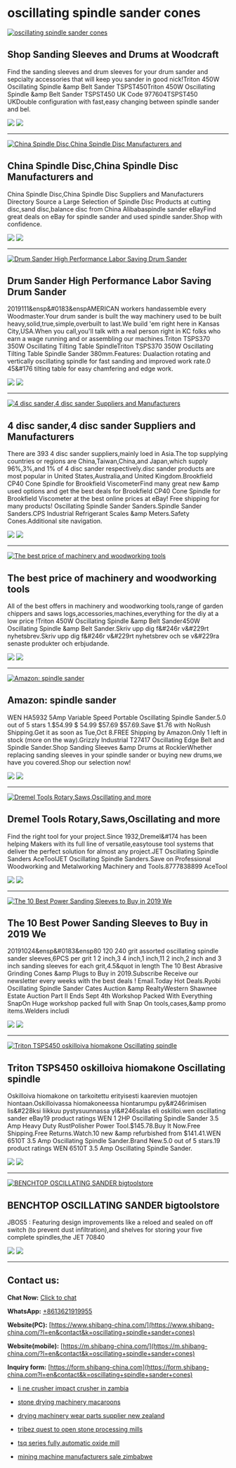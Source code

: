 # oscillating spindle sander cones

<a href="https://swt.shibang-china.com/?l=en&img&k=oscillating+spindle+sander+cones" target="_blank">![oscillating spindle sander cones](http://static.shibang-china.com/all-800x300/1436.jpg)</a>

## Shop Sanding Sleeves and Drums at Woodcraft
Find the sanding sleeves and drum sleeves for your drum sander and sepcialty accessories that will keep you sander in good nick!Triton 450W Oscillating Spindle &amp Belt Sander TSPST450Triton 450W Oscillating Spindle &amp Belt Sander TSPST450 UK Code 977604TSPST450 UKDouble configuration with fast,easy changing between spindle sander and bel.


<a href="https://whatsapp.shibangsoft.com/WhatsApp.php" target="_blank" title="WhatsApp">![](http://static.shibang-china.com/icon/whatsapp.png)</a> <a href="https://swt.shibang-china.com/?l=en&icon&k=oscillating+spindle+sander+cones" target="_blank">![](http://static.shibang-china.com/icon/chat-en.png)</a>

---

<a href="https://swt.shibang-china.com/?l=en&img&k=oscillating+spindle+sander+cones" target="_blank">![China Spindle Disc,China Spindle Disc Manufacturers and](http://static.shibang-china.com/all-800x300/512.jpg)</a>

## China Spindle Disc,China Spindle Disc Manufacturers and
China Spindle Disc,China Spindle Disc Suppliers and Manufacturers Directory Source a Large Selection of Spindle Disc Products at cutting disc,sand disc,balance disc from China Alibabaspindle sander eBayFind great deals on eBay for spindle sander and used spindle sander.Shop with confidence.


<a href="https://whatsapp.shibangsoft.com/WhatsApp.php" target="_blank" title="WhatsApp">![](http://static.shibang-china.com/icon/whatsapp.png)</a> <a href="https://swt.shibang-china.com/?l=en&icon&k=oscillating+spindle+sander+cones" target="_blank">![](http://static.shibang-china.com/icon/chat-en.png)</a>

---

<a href="https://swt.shibang-china.com/?l=en&img&k=oscillating+spindle+sander+cones" target="_blank">![Drum Sander High Performance Labor Saving Drum Sander](http://static.shibang-china.com/all-800x300/1014.jpg)</a>

## Drum Sander High Performance Labor Saving Drum Sander
2019111&ensp&#0183&enspAMERICAN workers handassemble every Woodmaster.Your drum sander is built the way machinery used to be built heavy,solid,true,simple,overbuilt to last.We build 'em right here in Kansas City,USA.When you call,you'll talk with a real person right in KC folks who earn a wage running and or assembling our machines.Triton TSPS370 350W Oscillating Tilting Table SpindleTriton TSPS370 350W Oscillating Tilting Table Spindle Sander 380mm.Features: Dualaction rotating and vertically oscillating spindle for fast sanding and improved work rate.0 45&#176 tilting table for easy chamfering and edge work.


<a href="https://whatsapp.shibangsoft.com/WhatsApp.php" target="_blank" title="WhatsApp">![](http://static.shibang-china.com/icon/whatsapp.png)</a> <a href="https://swt.shibang-china.com/?l=en&icon&k=oscillating+spindle+sander+cones" target="_blank">![](http://static.shibang-china.com/icon/chat-en.png)</a>

---

<a href="https://swt.shibang-china.com/?l=en&img&k=oscillating+spindle+sander+cones" target="_blank">![4 disc sander,4 disc sander Suppliers and Manufacturers](http://static.shibang-china.com/all-800x300/121.jpg)</a>

## 4 disc sander,4 disc sander Suppliers and Manufacturers
There are 393 4 disc sander suppliers,mainly loed in Asia.The top supplying countries or regions are China,Taiwan,China,and Japan,which supply 96%,3%,and 1% of 4 disc sander respectively.disc sander products are most popular in United States,Australia,and United Kingdom.Brookfield CP40 Cone Spindle for Brookfield ViscometerFind many great new &amp used options and get the best deals for Brookfield CP40 Cone Spindle for Brookfield Viscometer at the best online prices at eBay! Free shipping for many products! Oscillating Spindle Sander Sanders.Spindle Sander Sanders.CPS Industrial Refrigerant Scales &amp Meters.Safety Cones.Additional site navigation.


<a href="https://whatsapp.shibangsoft.com/WhatsApp.php" target="_blank" title="WhatsApp">![](http://static.shibang-china.com/icon/whatsapp.png)</a> <a href="https://swt.shibang-china.com/?l=en&icon&k=oscillating+spindle+sander+cones" target="_blank">![](http://static.shibang-china.com/icon/chat-en.png)</a>

---

<a href="https://swt.shibang-china.com/?l=en&img&k=oscillating+spindle+sander+cones" target="_blank">![The best price of machinery and woodworking tools](http://static.shibang-china.com/all-800x300/1485.jpg)</a>

## The best price of machinery and woodworking tools
All of the best offers in machinery and woodworking tools,range of garden chippers and saws logs,accessories,machines,everything for the diy at a low price !Triton 450W Oscillating Spindle &amp Belt Sander450W Oscillating Spindle &amp Belt Sander.Skriv upp dig f&#246r v&#229rt nyhetsbrev.Skriv upp dig f&#246r v&#229rt nyhetsbrev och se v&#229ra senaste produkter och erbjudande.


<a href="https://whatsapp.shibangsoft.com/WhatsApp.php" target="_blank" title="WhatsApp">![](http://static.shibang-china.com/icon/whatsapp.png)</a> <a href="https://swt.shibang-china.com/?l=en&icon&k=oscillating+spindle+sander+cones" target="_blank">![](http://static.shibang-china.com/icon/chat-en.png)</a>

---

<a href="https://swt.shibang-china.com/?l=en&img&k=oscillating+spindle+sander+cones" target="_blank">![Amazon: spindle sander](http://static.shibang-china.com/all-800x300/563.jpg)</a>

## Amazon: spindle sander
WEN HA5932 5Amp Variable Speed Portable Oscillating Spindle Sander.5.0 out of 5 stars 1.$54.99 $ 54.99 $57.69 $57.69.Save $1.76 with NoRush Shipping.Get it as soon as Tue,Oct 8.FREE Shipping by Amazon.Only 1 left in stock (more on the way).Grizzly Industrial T27417 Oscillating Edge Belt and Spindle Sander.Shop Sanding Sleeves &amp Drums at RocklerWhether replacing sanding sleeves in your spindle sander or buying new drums,we have you covered.Shop our selection now!


<a href="https://whatsapp.shibangsoft.com/WhatsApp.php" target="_blank" title="WhatsApp">![](http://static.shibang-china.com/icon/whatsapp.png)</a> <a href="https://swt.shibang-china.com/?l=en&icon&k=oscillating+spindle+sander+cones" target="_blank">![](http://static.shibang-china.com/icon/chat-en.png)</a>

---

<a href="https://swt.shibang-china.com/?l=en&img&k=oscillating+spindle+sander+cones" target="_blank">![Dremel Tools Rotary,Saws,Oscillating and more](http://static.shibang-china.com/all-800x300/1180.jpg)</a>

## Dremel Tools Rotary,Saws,Oscillating and more
Find the right tool for your project.Since 1932,Dremel&#174 has been helping Makers with its full line of versatile,easytouse tool systems that deliver the perfect solution for almost any project.JET Oscillating Spindle Sanders AceToolJET Oscillating Spindle Sanders.Save on Professional Woodworking and Metalworking Machinery and Tools.8777838899 AceTool


<a href="https://whatsapp.shibangsoft.com/WhatsApp.php" target="_blank" title="WhatsApp">![](http://static.shibang-china.com/icon/whatsapp.png)</a> <a href="https://swt.shibang-china.com/?l=en&icon&k=oscillating+spindle+sander+cones" target="_blank">![](http://static.shibang-china.com/icon/chat-en.png)</a>

---

<a href="https://swt.shibang-china.com/?l=en&img&k=oscillating+spindle+sander+cones" target="_blank">![The 10 Best Power Sanding Sleeves to Buy in 2019 We](http://static.shibang-china.com/all-800x300/119.jpg)</a>

## The 10 Best Power Sanding Sleeves to Buy in 2019 We
20191024&ensp&#0183&ensp80 120 240 grit assorted oscillating spindle sander sleeves,6PCS per grit 1 2 inch,3 4 inch,1 inch,11 2 inch,2 inch and 3 inch sanding sleeves for each grit,4.5&quot in length The 10 Best Abrasive Grinding Cones &amp Plugs to Buy in 2019.Subscribe Receive our newsletter every weeks with the best deals ! Email.Today Hot Deals.Ryobi Oscillating Spindle Sander Cates Auction &amp RealtyWestern Shawnee Estate Auction Part II Ends Sept 4th Workshop Packed With Everything SnapOn Huge workshop packed full with Snap On tools,cases,&amp promo items.Welders includi


<a href="https://whatsapp.shibangsoft.com/WhatsApp.php" target="_blank" title="WhatsApp">![](http://static.shibang-china.com/icon/whatsapp.png)</a> <a href="https://swt.shibang-china.com/?l=en&icon&k=oscillating+spindle+sander+cones" target="_blank">![](http://static.shibang-china.com/icon/chat-en.png)</a>

---

<a href="https://swt.shibang-china.com/?l=en&img&k=oscillating+spindle+sander+cones" target="_blank">![Triton TSPS450 oskilloiva hiomakone Oscillating spindle](http://static.shibang-china.com/all-800x300/374.jpg)</a>

## Triton TSPS450 oskilloiva hiomakone Oscillating spindle
Oskilloiva hiomakone on tarkoitettu erityisesti kaarevien muotojen hiontaan.Oskilloivassa hiomakoneessa hiontarumpu py&#246rimisen lis&#228ksi liikkuu pystysuunnassa yl&#246salas eli oskilloi.wen oscillating sander eBay19 product ratings WEN 1 2HP Oscillating Spindle Sander 3.5 Amp Heavy Duty RustPolisher Power Tool.$145.78.Buy It Now.Free Shipping.Free Returns.Watch.10 new &amp refurbished from $141.41.WEN 6510T 3.5 Amp Oscillating Spindle Sander.Brand New.5.0 out of 5 stars.19 product ratings WEN 6510T 3.5 Amp Oscillating Spindle Sander.


<a href="https://whatsapp.shibangsoft.com/WhatsApp.php" target="_blank" title="WhatsApp">![](http://static.shibang-china.com/icon/whatsapp.png)</a> <a href="https://swt.shibang-china.com/?l=en&icon&k=oscillating+spindle+sander+cones" target="_blank">![](http://static.shibang-china.com/icon/chat-en.png)</a>

---

<a href="https://swt.shibang-china.com/?l=en&img&k=oscillating+spindle+sander+cones" target="_blank">![BENCHTOP OSCILLATING SANDER bigtoolstore](http://static.shibang-china.com/all-800x300/109.jpg)</a>

## BENCHTOP OSCILLATING SANDER bigtoolstore
JBOS5 : Featuring design improvements like a reloed and sealed on off switch (to prevent dust infiltration),and shelves for storing your five complete spindles,the JET 70840

<a href="https://whatsapp.shibangsoft.com/WhatsApp.php" target="_blank" title="WhatsApp">![](http://static.shibang-china.com/icon/whatsapp.png)</a> <a href="https://swt.shibang-china.com/?l=en&icon&k=oscillating+spindle+sander+cones" target="_blank">![](http://static.shibang-china.com/icon/chat-en.png)</a>

---
## Contact us:

**Chat Now:** [Click to chat](https://swt.shibang-china.com?l=en&contact&k=oscillating+spindle+sander+cones)

**WhatsApp:**  [+8613621919955](https://whatsapp.shibangsoft.com/WhatsApp.php)

**Website(PC):** [https://www.shibang-china.com/](https://www.shibang-china.com/?l=en&contact&k=oscillating+spindle+sander+cones)

**Website(mobile):** [https://m.shibang-china.com/](https://m.shibang-china.com/?l=en&contact&k=oscillating+spindle+sander+cones)

**Inquiry form:** [https://form.shibang-china.com](https://form.shibang-china.com?l=en&contact&k=oscillating+spindle+sander+cones)

* [li ne crusher impact crusher in zambia](../121/li%20ne%20crusher%20impact%20crusher%20in%20zambia.md)

* [stone drying machinery macaroons](../123/stone%20drying%20machinery%20macaroons.md)

* [drying machinery wear parts supplier new zealand](../123/drying%20machinery%20wear%20parts%20supplier%20new%20zealand.md)

* [tribez quest to open stone processing mills](../121/tribez%20quest%20to%20open%20stone%20processing%20mills.md)

* [tsq series fully automatic oxide mill](../114/tsq%20series%20fully%20automatic%20oxide%20mill.md)

* [mining machine manufacturers sale zimbabwe](../115/mining%20machine%20manufacturers%20sale%20zimbabwe.md)